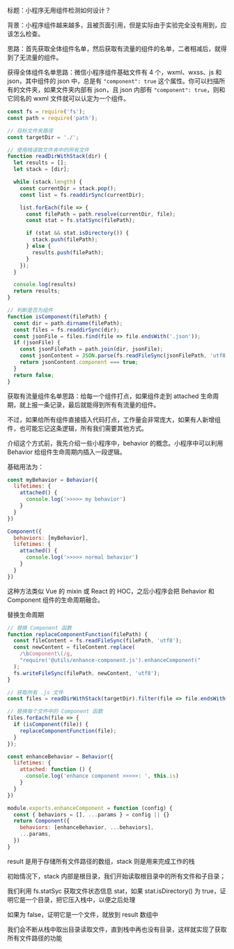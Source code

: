 标题：小程序无用组件检测如何设计？

背景：小程序组件越来越多，且被页面引用，但是实际由于实验完全没有用到，应该怎么检查。

思路：首先获取全体组件名单，然后获取有流量的组件的名单，二者相减后，就得到了无流量的组件。

获得全体组件名单思路：微信小程序组件基础文件有 4 个，wxml、wxss、js 和 json，其中组件的 json 中，总是有 `"component": true` 这个属性。你可以扫描所有的文件夹，如果文件夹内部有 json，且 json 内部有 `"component": true`，则和它同名的 wxml 文件就可以认定为一个组件。 

```js
const fs = require('fs');
const path = require('path');

// 目标文件夹路径
const targetDir = './';

// 使用栈读取文件夹中的所有文件
function readDirWithStack(dir) {
  let results = [];
  let stack = [dir];

  while (stack.length) {
    const currentDir = stack.pop();
    const list = fs.readdirSync(currentDir);

    list.forEach(file => {
      const filePath = path.resolve(currentDir, file);
      const stat = fs.statSync(filePath);

      if (stat && stat.isDirectory()) {
        stack.push(filePath);
      } else {
        results.push(filePath);
      }
    });
  }

  console.log(results)
  return results;
}

// 判断是否为组件
function isComponent(filePath) {
  const dir = path.dirname(filePath);
  const files = fs.readdirSync(dir);
  const jsonFile = files.find(file => file.endsWith('.json'));
  if (jsonFile) {
    const jsonFilePath = path.join(dir, jsonFile);
    const jsonContent = JSON.parse(fs.readFileSync(jsonFilePath, 'utf8'));
    return jsonContent.component === true;
  }
  return false;
}
```

获取有流量组件名单思路：给每一个组件打点，如果组件走到 attached 生命周期，就上报一条记录，最后就能得到所有有流量的组件。

不过，如果给所有组件直接插入代码打点，工作量会非常庞大，如果有人新增组件，也可能忘记这条逻辑，所有我们需要其他方式。

介绍这个方式前，我先介绍一些小程序中，behavior 的概念。小程序中可以利用 Behavior 给组件生命周期内插入一段逻辑。

基础用法为：

```js
const myBehavior = Behavior({
  lifetimes: {
    attached() {
      console.log('>>>>> my behavior')
    }
  }
})

Component({
  behaviors: [myBehavior],
  lifetimes: {
    attached() {
      console.log('>>>>> normal behavior')
    }
  }
})
```

这种方法类似 Vue 的 mixin 或 React 的 HOC，之后小程序会把 Behavior 和 Component 组件的生命周期融合。

替换生命周期

```js
// 替换 Component 函数
function replaceComponentFunction(filePath) {
  const fileContent = fs.readFileSync(filePath, 'utf8');
  const newContent = fileContent.replace(
    /\bComponent\(/g,
    "require('@utils/enhance-component.js').enhanceComponent("
  );
  fs.writeFileSync(filePath, newContent, 'utf8');
}

// 获取所有 .js 文件
const files = readDirWithStack(targetDir).filter(file => file.endsWith('.js'));

// 替换每个文件中的 Component 函数
files.forEach(file => {
  if (isComponent(file)) {
    replaceComponentFunction(file);
  }
});
```

```js
const enhanceBehavior = Behavior({
  lifetimes: {
    attached: function () {
      console.log('enhance component >>>>>: ', this.is)
    }
  }
})

module.exports.enhanceComponent = function (config) {
  const { behaviors = [], ...params } = config || {}
  return Component({
    behaviors: [enhanceBehavior, ...behaviors],
    ...params,
  })
}
```

result 是用于存储所有文件路径的数组，stack 则是用来完成工作的栈

初始情况下，stack 内部是根目录，我们开始读取根目录中的所有文件和子目录；

我们利用 fs.statSyc 获取文件状态信息 stat，如果 stat.isDirectory() 为 true，证明它是一个目录，把它压入栈中，以便之后处理

如果为 false，证明它是一个文件，就放到 result 数组中

我们会不断从栈中取出目录读取文件，直到栈中再也没有目录，这样就实现了获取所有文件路径的功能


